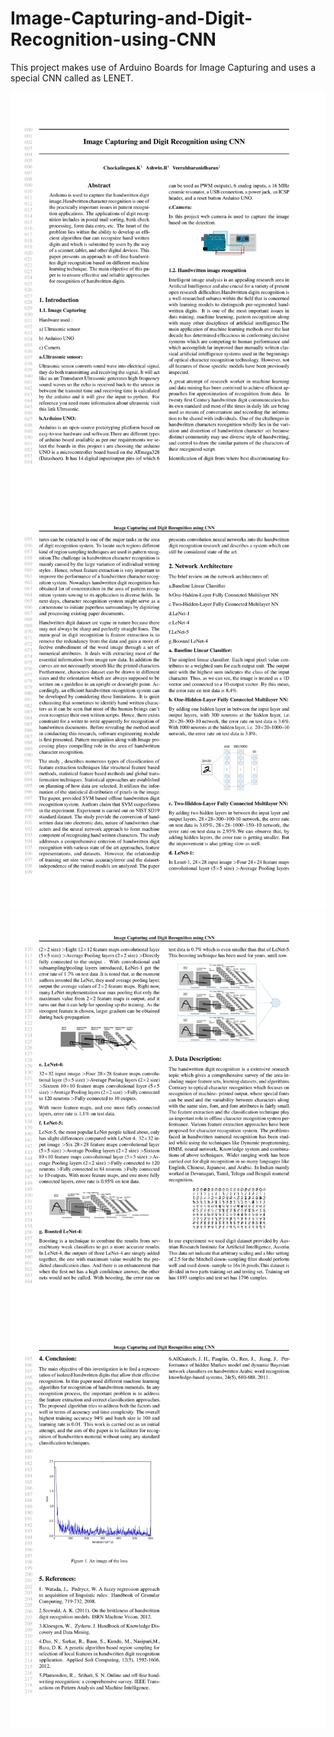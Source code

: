 # Image-Capturing-and-Digit-Recognition-using-CNN
This project makes use of Arduino Boards for Image Capturing and uses a special CNN called as LENET.

![alt text](https://github.com/ashwin2000/Image-Capturing-and-Digit-Recognition-using-CNN/blob/master/img/Paper-1.jpg)
![alt text](https://github.com/ashwin2000/Image-Capturing-and-Digit-Recognition-using-CNN/blob/master/img/Paper-2.jpg)
![alt text](https://github.com/ashwin2000/Image-Capturing-and-Digit-Recognition-using-CNN/blob/master/img/Paper-3.jpg)
![alt text](https://github.com/ashwin2000/Image-Capturing-and-Digit-Recognition-using-CNN/blob/master/img/Paper-4.jpg)
